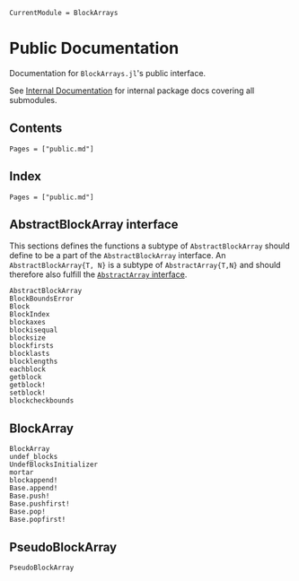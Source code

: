 ```@meta
CurrentModule = BlockArrays
```

# Public Documentation

Documentation for `BlockArrays.jl`'s public interface.

See [Internal Documentation](@ref) for internal package docs covering all submodules.


## Contents

```@contents
Pages = ["public.md"]
```

## Index

```@index
Pages = ["public.md"]
```

## AbstractBlockArray interface

This sections defines the functions a subtype of `AbstractBlockArray` should define to be a part of the `AbstractBlockArray` interface. An `AbstractBlockArray{T, N}` is a subtype of `AbstractArray{T,N}` and should therefore also fulfill the [`AbstractArray` interface](http://docs.julialang.org/en/latest/manual/interfaces/#abstract-arrays).

```@docs
AbstractBlockArray
BlockBoundsError
Block
BlockIndex
blockaxes
blockisequal
blocksize
blockfirsts
blocklasts
blocklengths
eachblock
getblock
getblock!
setblock!
blockcheckbounds
```

## BlockArray

```@docs
BlockArray
undef_blocks
UndefBlocksInitializer
mortar
blockappend!
Base.append!
Base.push!
Base.pushfirst!
Base.pop!
Base.popfirst!
```


## PseudoBlockArray

```@docs
PseudoBlockArray
```
